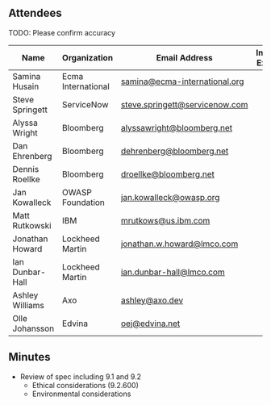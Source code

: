 ## Attendees

TODO: Please confirm accuracy

| Name            | Organization       | Email Address                  | Invited Expert |
|-----------------|--------------------|--------------------------------|:--------------:|
| Samina Husain   | Ecma International | samina@ecma-international.org  |                |
| Steve Springett | ServiceNow         | steve.springett@servicenow.com |                |
| Alyssa Wright   | Bloomberg          | alyssawright@bloomberg.net     |                |
| Dan Ehrenberg   | Bloomberg          | dehrenberg@bloomberg.net       |                |
| Dennis Roellke  | Bloomberg          | droellke@bloomberg.net         |                |
| Jan Kowalleck   | OWASP Foundation   | jan.kowalleck@owasp.org        |                |
| Matt Rutkowski  | IBM                | mrutkows@us.ibm.com            |                |
| Jonathan Howard | Lockheed Martin    | jonathan.w.howard@lmco.com     |                |
| Ian Dunbar-Hall | Lockheed Martin    | ian.dunbar-hall@lmco.com       |                |
| Ashley Williams | Axo                | ashley@axo.dev                 |    &#x2714;    |
| Olle Johansson  | Edvina             | oej@edvina.net                 |    &#x2714;    |


## Minutes
* Review of spec including 9.1 and 9.2
    * Ethical considerations (9.2.600)
    * Environmental considerations